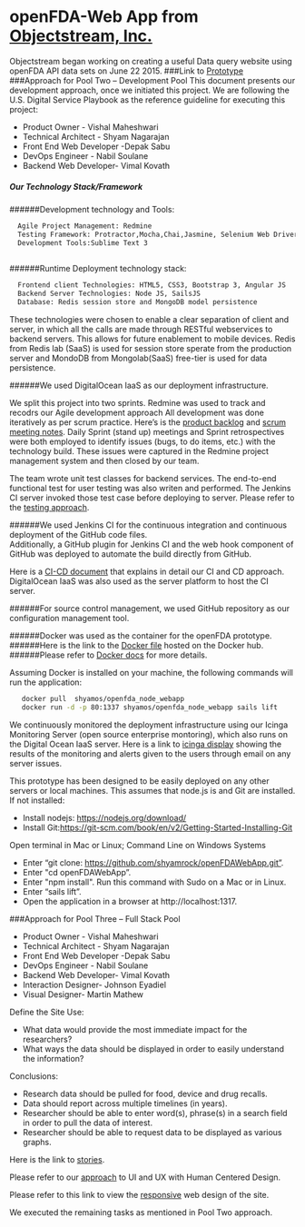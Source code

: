 # openFDA-Web App from [Objectstream, Inc.]

Objectstream	began	working	on	creating	a useful Data query website using openFDA API data sets	on	June 22 2015.
###Link to [Prototype]
###Approach	for	Pool	Two	– Development	Pool
This document presents our development approach, once we initiated this project. We are	following	the	U.S.	Digital	Service	Playbook as the reference guideline for executing this project:

 - Product Owner		- Vishal	Maheshwari
 - Technical	Architect - Shyam	Nagarajan
 - Front End Web Developer -Depak	Sabu
 - DevOps	Engineer - Nabil	Soulane
 - Backend Web Developer- Vimal	Kovath
  
##### Our	Technology	Stack/Framework
######Development	technology and Tools:

```sh 
  Agile Project Management: Redmine
  Testing Framework: Protractor,Mocha,Chai,Jasmine, Selenium Web Driver
  Development Tools:Sublime Text 3
  
```

######Runtime Deployment technology stack:

```sh 
  Frontend client Technologies: HTML5, CSS3, Bootstrap 3, Angular JS
  Backend Server Technologies: Node JS, SailsJS
  Database: Redis session store and MongoDB model persistence
```
These technologies were chosen to enable a clear separation of client and server, in which all the calls are made through RESTful webservices to backend servers. This allows for future enablement to mobile devices. Redis from Redis lab (SaaS) is used for session store sperate from the production server and MondoDB from Mongolab(SaaS) free-tier is used for data persistence.

######We used DigitalOcean IaaS as our deployment infrastructure.

We	split	this	project	into	two	sprints.		Redmine	was	used to track and recodrs 	our	Agile development	approach All	development	was	done iteratively	as per	scrum	practice.		Here’s	is the [product	backlog] and	[scrum meeting notes]. Daily Sprint (stand up)	meetings	and	Sprint retrospectives	were	both	employed	to	identify	issues	(bugs,	to	do	items,	etc.)	with	the	technology	build. These	issues	were	captured	in	the	Redmine	project management	system	and	then	closed	by	our	team.

The team wrote unit test classes for backend services. The end-to-end functional test for user testing was also writen and performed. The Jenkins CI server invoked those test case before deploying to server. Please refer to the [testing approach].

######We used	Jenkins	CI for the continuous	integration	and	continuous	deployment	of	the	GitHub	code	files.		
Additionally,	a	GitHub	plugin	for	Jenkins	CI	and	the	web	hook	component	of	GitHub	was	deployed	to automate	the	build	directly	from	GitHub.		

Here	is	a	[CI-CD document]	that explains in detail our	CI	and	CD	approach. DigitalOcean	IaaS	was	also	used	as	the	server	platform	to	host	the	CI	server.		


######For	source	control	management,	we	used GitHub	repository as our configuration management tool.	

######Docker	was	used	as	the	container	for	the	openFDA	prototype.		
######Here is the link to the [Docker file]	hosted	on	the	Docker	hub.
######Please refer to [Docker docs] for more details.	

Assuming Docker is installed on your machine, the following commands will run the application:

```sh 
   docker pull	shyamos/openfda_node_webapp
   docker run -d -p 80:1337 shyamos/openfda_node_webapp sails lift
```
We	continuously	monitored	the	deployment	infrastructure	using	our	Icinga	Monitoring	Server	(open	source enterprise montoring), which also	runs	on	the	Digital	Ocean	IaaS server.		Here	is	a	link	to [icinga display] showing the results of the monitoring and alerts given to the users through email on any server issues.

This	prototype	has	been	designed	to	be	easily	deployed	on	any	other	servers	or	local	machines.	This	assumes	that	node.js	is	and	Git	are	installed. If not installed:
 - Install	nodejs:	https://nodejs.org/download/
 - Install	Git:https://git-scm.com/book/en/v2/Getting-Started-Installing-Git

Open	terminal	in	Mac	or	Linux;	Command	Line	on	Windows	Systems
 - Enter	“git clone:	https://github.com/shyamrock/openFDAWebApp.git”.
 - Enter "cd openFDAWebApp”.	
 - Enter "npm	install".	Run	this	command	with	Sudo	on	a	Mac	or	in	Linux.
 - Enter	“sails	lift”.
 - Open the	application	in	a	browser	at	http://localhost:1317.


###Approach	for	Pool	Three	– Full	Stack	Pool

 - Product Owner - Vishal	Maheshwari
 - Technical	Architect - Shyam	Nagarajan
 - Front End Web Developer -Depak	Sabu
 - DevOps Engineer - Nabil	Soulane
 - Backend Web Developer- Vimal	Kovath
 - Interaction Designer- Johnson Eyadiel
 - Visual	Designer- Martin	Mathew

Define	the	Site	Use:
- What	data	would	provide	the	most	immediate	impact	for	the	researchers?
- What	ways	the	data	should	be	displayed	in	order	to	easily	understand	the	information?

Conclusions:
- Research	data	should	be	pulled	for	food,	device	and	drug	recalls.
- Data	should	report	across	multiple	timelines	(in	years).
- Researcher	should	be	able	to	enter	word(s),	phrase(s)	in	a search	field	in	order	to	pull	the	data	of	interest.
- Researcher	should	be	able	to	request	data	to	be	displayed	as	various	graphs.

Here is the link to [stories].

Please	refer to	our [approach] to UI and UX	with Human	Centered	Design.

Please refer to this link to view the [responsive] web design of the site.

We executed the remaining tasks as mentioned in Pool Two approach.


[Objectstream, Inc.]: http://objectstream.com
[Prototype]:http://104.236.11.72/
[Docker file]:https://registry.hub.docker.com/u/shyamos/openfda_node_webapp/
[Docker docs]:https://github.com/shyamrock/openFDAWebApp/blob/master/docs/ContainerDeployment-Docker.pdf
[CI-CD document]:https://github.com/shyamrock/openFDAWebApp/blob/master/docs/ContinuousIntegrationandContinuousDevelopment.pdf
[product backlog]:https://github.com/shyamrock/openFDAWebApp/blob/master/docs/openfdadataqueryui-gantt.pdf
[scrum meeting notes]:https://github.com/shyamrock/openFDAWebApp/blob/master/docs/ScrumMeetingNotes.pdf
[stories]:https://github.com/shyamrock/openFDAWebApp/blob/master/docs/OpenFDA_User%20Stories.pdf
[approach]:https://github.com/shyamrock/openFDAWebApp/blob/master/docs/%20UX%20and%20UI%20design%20for%20OpenFDA.pdf
[responsive]:https://github.com/shyamrock/openFDAWebApp/blob/master/docs/RWD%20Sample.pdf
[icinga display]:https://github.com/shyamrock/openFDAWebApp/blob/master/docs/IcingaMonitoringServer.pdf
[testing approach]:https://github.com/shyamrock/openFDAWebApp/blob/master/docs/TestingApproach.pdf
